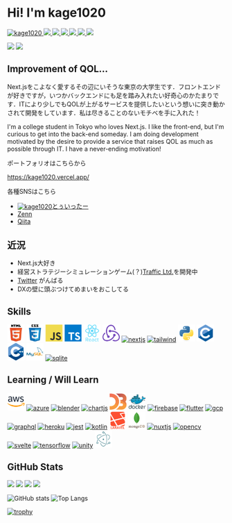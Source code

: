 # Hi! I'm kage1020

<p align="left"> 
  <a href="https://github.com/kage1020/kage1020/">
    <img src="https://komarev.com/ghpvc/?username=kage1020" alt="kage1020" />
  </a>
  <a href="http://twitter.com/kage1020">
    <img height="20" src="https://img.shields.io/twitter/follow/kage1020?label=Twitter&logo=twitter&style=flat" />
  </a>
  <a href="https://zenn.dev/kage1020">
    <img height="20" src="https://zenn.badge.nikaera.com/s/kage1020/likes" />
  </a>
  <a href="https://zenn.dev/kage1020">
    <img height="20" src="https://zenn.badge.nikaera.com/s/kage1020/articles" />
  </a>
  <a href="https://zenn.dev/kage1020?tab=scraps">
    <img height="20" src="https://zenn.badge.nikaera.com/s/kage1020/scraps" />
  </a>
  <a href="http://qiita.com/kage1020">
    <img height="20" src="https://qiita-badge.apiapi.app/s/kage1020/posts.svg" />
  </a>
  <a href="http://qiita.com/kage1020">
    <img height="20" src="https://qiita-badge.apiapi.app/s/kage1020/contributions.svg" />
  </a>
</p>
<p>
  <span>
    <img height="20" src="https://img.shields.io/badge/editor-VScode-blue" />
  </span>
  <span>
    <img height="20" src="https://img.shields.io/badge/os-Windows 11-blue" />
  </span>
</p>

## Improvement of QOL...

Next.jsをこよなく愛するその辺にいそうな東京の大学生です．フロントエンドが好きですが，いつかバックエンドにも足を踏み入れたい好奇心のかたまりです．ITにより少しでもQOLが上がるサービスを提供したいという想いに突き動かされて開発をしています．私は尽きることのないモチベを手に入れた！

I'm a college student in Tokyo who loves Next.js. I like the front-end, but I'm curious to get into the back-end someday. I am doing development motivated by the desire to provide a service that raises QOL as much as possible through IT. I have a never-ending motivation!

ポートフォリオはこちらから

https://kage1020.vercel.app/

各種SNSはこちら

* <a href="https://twitter.com/kage1020" target="blank"><img align="center" src="https://raw.githubusercontent.com/rahuldkjain/github-profile-readme-generator/master/src/images/icons/Social/twitter.svg" alt="kage1020" height="30" width="40" />とぅいったー</a>
* [Zenn](https://zenn.dev/kage1020)
* [Qiita](https://qiita.com/kage1020)

## 近況

* Next.js大好き
* 経営ストラテジーシミュレーションゲーム(？)[Traffic Ltd.](https://github.com/kage1020/TrafficLtd)を開発中
* [Twitter](https://twitter.com/kage1020) がんばる
* DXの壁に頭ぶつけてめまいをおこしてる

## Skills

<a href="https://www.w3.org/html/" target="_blank" rel="noreferrer"><img src="https://raw.githubusercontent.com/devicons/devicon/master/icons/html5/html5-original-wordmark.svg" alt="html5" width="40" height="40"/></a>
<a href="https://www.w3schools.com/css/" target="_blank" rel="noreferrer"><img src="https://raw.githubusercontent.com/devicons/devicon/master/icons/css3/css3-original-wordmark.svg" alt="css3" width="40" height="40"/></a>
<a href="https://developer.mozilla.org/en-US/docs/Web/JavaScript" target="_blank" rel="noreferrer"><img src="https://raw.githubusercontent.com/devicons/devicon/master/icons/javascript/javascript-original.svg" alt="javascript" width="40" height="40"/></a>
<a href="https://www.typescriptlang.org/" target="_blank" rel="noreferrer"><img src="https://raw.githubusercontent.com/devicons/devicon/master/icons/typescript/typescript-original.svg" alt="typescript" width="40" height="40"/></a>
<a href="https://reactjs.org/" target="_blank" rel="noreferrer"><img src="https://raw.githubusercontent.com/devicons/devicon/master/icons/react/react-original-wordmark.svg" alt="react" width="40" height="40"/></a>
<a href="https://redux.js.org" target="_blank" rel="noreferrer"><img src="https://raw.githubusercontent.com/devicons/devicon/master/icons/redux/redux-original.svg" alt="redux" width="40" height="40"/></a>
<a href="https://nextjs.org/" target="_blank" rel="noreferrer" bgcolor="#fff"><img src="https://cdn.worldvectorlogo.com/logos/nextjs-2.svg" alt="nextjs" width="40" height="40"/></a>
<a href="https://tailwindcss.com/" target="_blank" rel="noreferrer"><img src="https://www.vectorlogo.zone/logos/tailwindcss/tailwindcss-icon.svg" alt="tailwind" width="40" height="40"/></a>
<a href="https://www.python.org" target="_blank" rel="noreferrer"><img src="https://raw.githubusercontent.com/devicons/devicon/master/icons/python/python-original.svg" alt="python" width="40" height="40"/></a>
<a href="https://www.cprogramming.com/" target="_blank" rel="noreferrer"><img src="https://raw.githubusercontent.com/devicons/devicon/master/icons/c/c-original.svg" alt="c" width="40" height="40"/></a>
<a href="https://www.w3schools.com/cpp/" target="_blank" rel="noreferrer"><img src="https://raw.githubusercontent.com/devicons/devicon/master/icons/cplusplus/cplusplus-original.svg" alt="cplusplus" width="40" height="40"/></a>
<a href="https://www.mysql.com/" target="_blank" rel="noreferrer"><img src="https://raw.githubusercontent.com/devicons/devicon/master/icons/mysql/mysql-original-wordmark.svg" alt="mysql" width="40" height="40"/></a>
<a href="https://www.sqlite.org/" target="_blank" rel="noreferrer"><img src="https://www.vectorlogo.zone/logos/sqlite/sqlite-icon.svg" alt="sqlite" width="40" height="40"/></a>

## Learning / Will Learn

<a href="https://aws.amazon.com" target="_blank" rel="noreferrer"><img src="https://raw.githubusercontent.com/devicons/devicon/master/icons/amazonwebservices/amazonwebservices-original-wordmark.svg" alt="aws" width="40" height="40"/></a>
<a href="https://azure.microsoft.com/en-in/" target="_blank" rel="noreferrer"><img src="https://www.vectorlogo.zone/logos/microsoft_azure/microsoft_azure-icon.svg" alt="azure" width="40" height="40"/></a>
<a href="https://www.blender.org/" target="_blank" rel="noreferrer"><img src="https://download.blender.org/branding/community/blender_community_badge_white.svg" alt="blender" width="40" height="40"/></a>
<a href="https://www.chartjs.org" target="_blank" rel="noreferrer"><img src="https://www.chartjs.org/media/logo-title.svg" alt="chartjs" width="40" height="40"/></a>
<a href="https://d3js.org/" target="_blank" rel="noreferrer"><img src="https://raw.githubusercontent.com/devicons/devicon/master/icons/d3js/d3js-original.svg" alt="d3js" width="40" height="40"/></a>
<a href="https://www.docker.com/" target="_blank" rel="noreferrer"><img src="https://raw.githubusercontent.com/devicons/devicon/master/icons/docker/docker-original-wordmark.svg" alt="docker" width="40" height="40"/></a>
<a href="https://firebase.google.com/" target="_blank" rel="noreferrer"><img src="https://www.vectorlogo.zone/logos/firebase/firebase-icon.svg" alt="firebase" width="40" height="40"/></a>
<a href="https://flutter.dev" target="_blank" rel="noreferrer"><img src="https://www.vectorlogo.zone/logos/flutterio/flutterio-icon.svg" alt="flutter" width="40" height="40"/></a>
<a href="https://cloud.google.com" target="_blank" rel="noreferrer"><img src="https://www.vectorlogo.zone/logos/google_cloud/google_cloud-icon.svg" alt="gcp" width="40" height="40"/></a>
<a href="https://graphql.org" target="_blank" rel="noreferrer"><img src="https://www.vectorlogo.zone/logos/graphql/graphql-icon.svg" alt="graphql" width="40" height="40"/></a>
<a href="https://heroku.com" target="_blank" rel="noreferrer"><img src="https://www.vectorlogo.zone/logos/heroku/heroku-icon.svg" alt="heroku" width="40" height="40"/></a>
<a href="https://jestjs.io" target="_blank" rel="noreferrer"><img src="https://www.vectorlogo.zone/logos/jestjsio/jestjsio-icon.svg" alt="jest" width="40" height="40"/></a>
<a href="https://kotlinlang.org" target="_blank" rel="noreferrer"><img src="https://www.vectorlogo.zone/logos/kotlinlang/kotlinlang-icon.svg" alt="kotlin" width="40" height="40"/></a>
<a href="https://laravel.com/" target="_blank" rel="noreferrer"><img src="https://raw.githubusercontent.com/devicons/devicon/master/icons/laravel/laravel-plain-wordmark.svg" alt="laravel" width="40" height="40"/></a>
<a href="https://www.mongodb.com/" target="_blank" rel="noreferrer"><img src="https://raw.githubusercontent.com/devicons/devicon/master/icons/mongodb/mongodb-original-wordmark.svg" alt="mongodb" width="40" height="40"/></a>
<a href="https://nuxtjs.org/" target="_blank" rel="noreferrer"><img src="https://www.vectorlogo.zone/logos/nuxtjs/nuxtjs-icon.svg" alt="nuxtjs" width="40" height="40"/></a>
<a href="https://opencv.org/" target="_blank" rel="noreferrer"><img src="https://www.vectorlogo.zone/logos/opencv/opencv-icon.svg" alt="opencv" width="40" height="40"/></a>
<a href="https://svelte.dev" target="_blank" rel="noreferrer"><img src="https://upload.wikimedia.org/wikipedia/commons/1/1b/Svelte_Logo.svg" alt="svelte" width="40" height="40"/></a>
<a href="https://www.tensorflow.org" target="_blank" rel="noreferrer"><img src="https://www.vectorlogo.zone/logos/tensorflow/tensorflow-icon.svg" alt="tensorflow" width="40" height="40"/></a>
<a href="https://unity.com/" target="_blank" rel="noreferrer"><img src="https://www.vectorlogo.zone/logos/unity3d/unity3d-icon.svg" alt="unity" width="40" height="40"/></a>
<a href="https://www.electronjs.org" target="_blank" rel="noreferrer"><img src="https://raw.githubusercontent.com/devicons/devicon/master/icons/electron/electron-original.svg" alt="electron" width="40" height="40"/></a>

## GitHub Stats

![](https://github-profile-summary-cards.vercel.app/api/cards/profile-details?username=kage1020&theme=tokyonight)
![](http://github-profile-summary-cards.vercel.app/api/cards/repos-per-language?username=kage1020&theme=tokyonight)
![](http://github-profile-summary-cards.vercel.app/api/cards/most-commit-language?username=kage1020&theme=tokyonight)
![](http://github-profile-summary-cards.vercel.app/api/cards/productive-time?username=kage1020&theme=tokyonight&utcOffset=9)

<p>
  <img alt="GitHub stats" height="200px" src="https://github-readme-stats.vercel.app/api?username=kage1020&count_private=true&show_icons=true&theme=tokyonight" />
  <img alt="Top Langs" height="200px" src="https://github-readme-stats.vercel.app/api/top-langs/?username=kage1020&layout=compact" />
</p>

[![trophy](https://github-profile-trophy.vercel.app/?username=kage1020&row=1&theme=tokyonight)](https://github.com/ryo-ma/github-profile-trophy)
